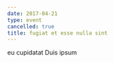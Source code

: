 ```yaml
---
date: 2017-04-21
type: event
cancelled: true
title: fugiat et esse nulla sint
---
```

eu cupidatat Duis ipsum
